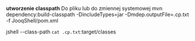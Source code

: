  **utworzenie classpath**
Do pliku lub do zmiennej systemowej
mvn dependency:build-classpath -DincludeTypes=jar -Dmdep.outputFile=.cp.txt -f JooqShell/pom.xml 

jshell --class-path `cat .cp.txt`:target/classes